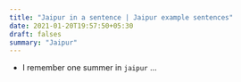 ```yaml
---
title: "Jaipur in a sentence | Jaipur example sentences"
date: 2021-01-20T19:57:50+05:30
draft: falses
summary: "Jaipur"
---
```

- I remember one summer in `jaipur` ...
                 
